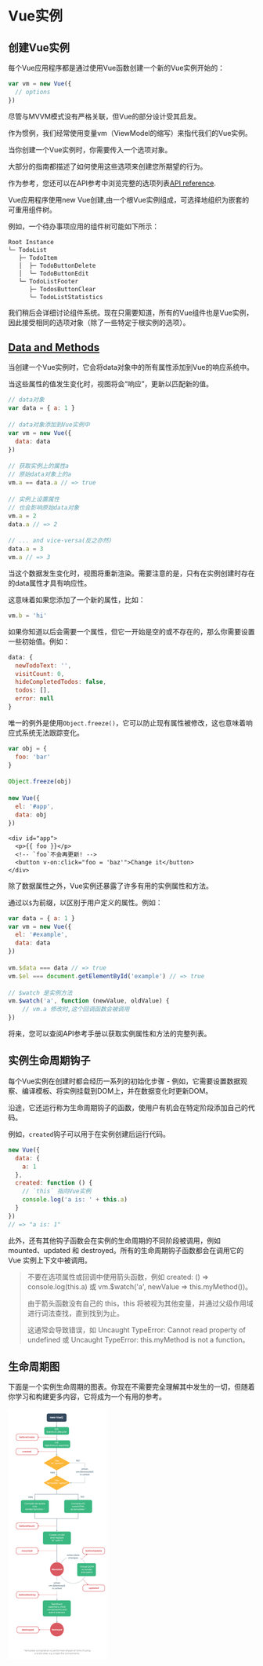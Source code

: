 # Vue实例

## 创建Vue实例

每个Vue应用程序都是通过使用Vue函数创建一个新的Vue实例开始的：

```js
var vm = new Vue({
  // options
})
```

尽管与MVVM模式没有严格关联，但Vue的部分设计受其启发。

作为惯例，我们经常使用变量vm（ViewModel的缩写）来指代我们的Vue实例。

当你创建一个Vue实例时，你需要传入一个选项对象。

大部分的指南都描述了如何使用这些选项来创建您所期望的行为。

作为参考，您还可以在API参考中浏览完整的选项列表[API reference](https://v2.vuejs.org/v2/api/#Options-Data).

Vue应用程序使用new Vue创建,由一个根Vue实例组成，可选择地组织为嵌套的可重用组件树。

例如，一个待办事项应用的组件树可能如下所示：

```
Root Instance
└─ TodoList
   ├─ TodoItem
   │  ├─ TodoButtonDelete
   │  └─ TodoButtonEdit
   └─ TodoListFooter
      ├─ TodosButtonClear
      └─ TodoListStatistics
```

我们稍后会详细讨论组件系统。现在只需要知道，所有的Vue组件也是Vue实例，因此接受相同的选项对象（除了一些特定于根实例的选项）。

## [Data and Methods](https://v2.vuejs.org/v2/guide/instance#Data-and-Methods)

当创建一个Vue实例时，它会将data对象中的所有属性添加到Vue的响应系统中。

当这些属性的值发生变化时，视图将会“响应”，更新以匹配新的值。

```js
// data对象
var data = { a: 1 }

// data对象添加到Vue实例中
var vm = new Vue({
  data: data
})

// 获取实例上的属性a
// 原始data对象上的a
vm.a == data.a // => true

// 实例上设置属性
// 也会影响原始data对象
vm.a = 2
data.a // => 2

// ... and vice-versa(反之亦然)
data.a = 3
vm.a // => 3
```

当这个数据发生变化时，视图将重新渲染。需要注意的是，只有在实例创建时存在的data属性才具有响应性。

这意味着如果您添加了一个新的属性，比如：

```js
vm.b = 'hi'
```

如果你知道以后会需要一个属性，但它一开始是空的或不存在的，那么你需要设置一些初始值。例如：

```js
data: {
  newTodoText: '',
  visitCount: 0,
  hideCompletedTodos: false,
  todos: [],
  error: null
}
```

唯一的例外是使用`Object.freeze()`，它可以防止现有属性被修改，这也意味着响应式系统无法跟踪变化。

```js
var obj = {
  foo: 'bar'
}

Object.freeze(obj)

new Vue({
  el: '#app',
  data: obj
})
```

```vue
<div id="app">
  <p>{{ foo }}</p>
  <!-- `foo`不会再更新! -->
  <button v-on:click="foo = 'baz'">Change it</button>
</div>
```

除了数据属性之外，Vue实例还暴露了许多有用的实例属性和方法。

通过以`$`为前缀，以区别于用户定义的属性。例如：

```js
var data = { a: 1 }
var vm = new Vue({
  el: '#example',
  data: data
})

vm.$data === data // => true
vm.$el === document.getElementById('example') // => true

// $watch 是实例方法
vm.$watch('a', function (newValue, oldValue) {
    // vm.a 修改时,这个回调函数会被调用
})
```

将来，您可以查阅API参考手册以获取实例属性和方法的完整列表。

## 实例生命周期钩子

每个Vue实例在创建时都会经历一系列的初始化步骤 - 例如，它需要设置数据观察、编译模板、将实例挂载到DOM上，并在数据变化时更新DOM。

沿途，它还运行称为生命周期钩子的函数，使用户有机会在特定阶段添加自己的代码。

例如，`created`钩子可以用于在实例创建后运行代码。

```js
new Vue({
  data: {
    a: 1
  },
  created: function () {
    // `this` 指向Vue实例
    console.log('a is: ' + this.a)
  }
})
// => "a is: 1"
```

此外，还有其他钩子函数会在实例的生命周期的不同阶段被调用，例如 mounted、updated 和 destroyed。所有的生命周期钩子函数都会在调用它的 Vue 实例上下文中被调用。

>不要在选项属性或回调中使用箭头函数，例如 created: () => console.log(this.a) 或 vm.$watch('a', newValue => this.myMethod())。
>
>由于箭头函数没有自己的 this，this 将被视为其他变量，并通过父级作用域进行词法查找，直到找到为止。
>
>这通常会导致错误，如 Uncaught TypeError: Cannot read property of undefined 或 Uncaught TypeError: this.myMethod is not a function。

## 生命周期图

下面是一个实例生命周期的图表。你现在不需要完全理解其中发生的一切，但随着你学习和构建更多内容，它将成为一个有用的参考。

<img src="image/lifecycle.png" alt="The Vue Instance Lifecycle" style="zoom:50%;" />
